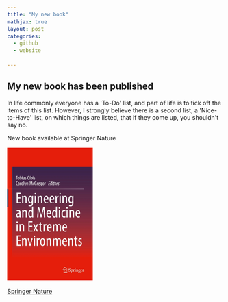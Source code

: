 ```yaml
---
title: "My new book"
mathjax: true
layout: post 
categories:
  - github
  - website

---
```


## My new book has been published 

In life commonly everyone has a 'To-Do' list, and part of life is to tick off the items of this list. 
However, I strongly believe there is a second list, a 'Nice-to-Have' list, on which things are listed, that if they come up, you shouldn't say no. 



New book available at Springer Nature

<img src="/assets/eecover.png" width="200" height="auto">


[Springer Nature](http://https://link.springer.com/book/10.1007/978-3-030-96921-9)

